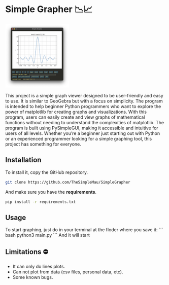 # Simple Grapher 📉📈

<img src="https://github.com/TheSimpleMau/SimpleGrapher/blob/main/Images/main_window.png" width="200" height="200">

This project is a simple graph viewer designed to be user-friendly and easy to use. It is similar to GeoGebra but with a focus on simplicity. The program is intended to help beginner Python programmers who want to explore the power of matplotlib for creating graphs and visualizations. With this program, users can easily create and view graphs of mathematical functions without needing to understand the complexities of matplotlib. The program is built using PySimpleGUI, making it accessible and intuitive for users of all levels. Whether you’re a beginner just starting out with Python or an experienced programmer looking for a simple graphing tool, this project has something for everyone.

## Installation

To install it, copy the GitHub repository.

```bash
git clone https://github.com/TheSimpleMau/SimpleGrapher
```

And make sure you have the **requirements**.
```bash
pip install -r requirements.txt
```

## Usage

To start graphing, just do in your terminal at the floder where you save it:
´´´ bash
python3 main.py
´´´
And it will start

## Limitations ⛔️

- It can only do lines plots.
- Can not plot from data (csv files, personal data, etc).
- Some known bugs.